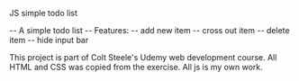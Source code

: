 JS simple todo list

-- A simple todo list
-- Features:
    -- add new item
    -- cross out item
    -- delete item
    -- hide input bar

This project is part of Colt Steele's Udemy web development course. All HTML and CSS was copied from the exercise. All js is my own work.
